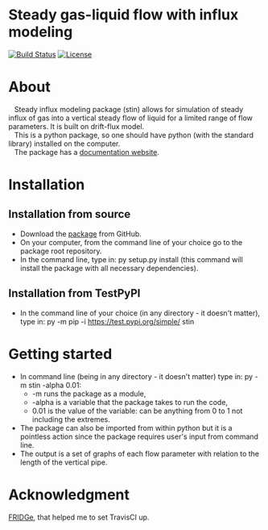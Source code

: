 # Steady gas-liquid flow with influx modeling

[![Build Status](https://travis-ci.org/nepomnyi/stin.svg?branch=master)](https://travis-ci.org/nepomnyi/stin)
[![License](https://img.shields.io/badge/license-MIT-blue.svg)](https://opensource.org/licenses/MIT)

# About
&nbsp;&nbsp;&nbsp;Steady influx modeling package (stin) allows for simulation of steady influx of gas into a vertical steady flow of liquid for a limited range of flow parameters. It is built on drift-flux model.    
&nbsp;&nbsp;&nbsp;This is a python package, so one should have python (with the standard library) installed on the computer.  
&nbsp;&nbsp;&nbsp;The package has a [documentation website].

# Installation
## Installation from source
- Download the [package] from GitHub.
- On your computer, from the command line of your choice go to the package root repository.
- In the command line, type in: py setup.py install (this command will install the package with all necessary dependencies).

## Installation from TestPyPI
- In the command line of your choice (in any directory - it doesn't matter), type in: py -m pip -i https://test.pypi.org/simple/ stin

# Getting started
- In command line (being in any directory - it doesn't matter) type in: py -m stin -alpha 0.01:
    - -m runs the package as a module,
    - -alpha is a variable that the package takes to run the code,
    - 0.01 is the value of the variable: can be anything from 0 to 1 not including the extremes.
- The package can also be imported from within python but it is a pointless action since the package requires user's input from command line.
- The output is a set of graphs of each flow parameter with relation to the length of the vertical pipe.

# Acknowledgment
[FRIDGe], that helped me to set TravisCI up.

[FRIDGe]: https://github.com/SoftwareDevEngResearch/FRIDGe
[package]: https://github.com/SoftwareDevEngResearch/stin
[documentation website]: https://nepomnyi.github.io/stin/
